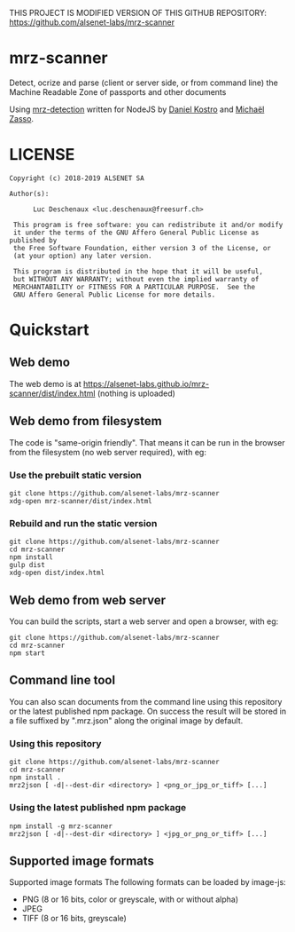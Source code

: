 THIS PROJECT IS MODIFIED VERSION OF THIS GITHUB REPOSITORY: https://github.com/alsenet-labs/mrz-scanner

# mrz-scanner

Detect, ocrize and parse (client or server side, or from command line) the Machine Readable Zone of passports and other documents

Using [mrz-detection](https://github.com/image-js/mrz-detection) written for NodeJS by [Daniel Kostro](https://github.com/stropitek) and [Michaël Zasso](https://github.com/targos).

# LICENSE
```
Copyright (c) 2018-2019 ALSENET SA

Author(s):

      Luc Deschenaux <luc.deschenaux@freesurf.ch>

 This program is free software: you can redistribute it and/or modify
 it under the terms of the GNU Affero General Public License as published by
 the Free Software Foundation, either version 3 of the License, or
 (at your option) any later version.

 This program is distributed in the hope that it will be useful,
 but WITHOUT ANY WARRANTY; without even the implied warranty of
 MERCHANTABILITY or FITNESS FOR A PARTICULAR PURPOSE.  See the
 GNU Affero General Public License for more details.

```
# Quickstart

## Web demo

The web demo is at https://alsenet-labs.github.io/mrz-scanner/dist/index.html (nothing is uploaded)

## Web demo from filesystem
The code is "same-origin friendly". That means it can be run in the browser from the filesystem (no web server required), with eg:

### Use the prebuilt static version
```
git clone https://github.com/alsenet-labs/mrz-scanner
xdg-open mrz-scanner/dist/index.html
```

### Rebuild and run the static version
```
git clone https://github.com/alsenet-labs/mrz-scanner
cd mrz-scanner
npm install
gulp dist
xdg-open dist/index.html
```

## Web demo from web server

You can build the scripts, start a web server and open a browser, with eg:
```
git clone https://github.com/alsenet-labs/mrz-scanner
cd mrz-scanner
npm start
```

## Command line tool
You can also scan documents from the command line using this repository or the latest published npm package.
On success the result will be stored in a file suffixed by ".mrz.json" along the original image by default.

### Using this repository
```
git clone https://github.com/alsenet-labs/mrz-scanner
cd mrz-scanner
npm install .
mrz2json [ -d|--dest-dir <directory> ] <png_or_jpg_or_tiff> [...]
```

### Using the latest published npm package

```
npm install -g mrz-scanner
mrz2json [ -d|--dest-dir <directory> ] <jpg_or_png_or_tiff> [...]
```

## Supported image formats

Supported image formats
The following formats can be loaded by image-js:

* PNG (8 or 16 bits, color or greyscale, with or without alpha)
* JPEG
* TIFF (8 or 16 bits, greyscale)
